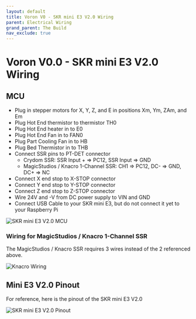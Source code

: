 ```yaml
---
layout: default
title: Voron V0 - SKR mini E3 V2.0 Wiring
parent: Electrical Wiring
grand_parent: The Build
nav_exclude: true
---
```


# Voron V0.0 - SKR mini E3 V2.0 Wiring

## MCU

- Plug in stepper motors for X, Y, Z, and E in positions Xm, Ym, ZAm, and Em
- Plug Hot End thermistor to thermistor TH0
- Plug Hot End heater in to E0
- Plug Hot End Fan in to FAN0
- Plug Part Cooling Fan in to HB
- Plug Bed Thermistor in to THB
- Connect SSR pins to PT-DET connector
  - Crydom SSR: SSR Input + => PC12, SSR Input => GND
  - MagicStudios / Knacro 1-Channel SSR: CH1 => PC12, DC- => GND, DC+ => NC
- Connect X end stop to X-STOP connector
- Connect Y end stop to Y-STOP connector
- Connect Z end stop to Z-STOP connector
- Wire 24V and -V from DC power supply to VIN and GND
- Connect USB Cable to your SKR mini E3, but do not connect it yet to your Raspberry Pi

![SKR mini E3 V2.0 MCU](./images/v0-miniE3-v20-mcu.png)

### Wiring for MagicStudios / Knacro 1-Channel SSR

The MagicStudios / Knacro SSR requires 3 wires instead of the 2 referenced above.

![Knacro Wiring](./images/knacro_ssr_wiring_diagram.png)

## Mini E3 V2.0 Pinout

For reference, here is the pinout of the SKR mini E3 V2.0

![SKR mini E3 V2.0 Pinout](./images/miniE3-v20-pinout.png)
